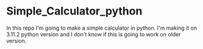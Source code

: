 # Simple_Calculator_python
In this repo I'm going to make a simple
calculator in python. I'm making it on 3.11.2
python version and I don't know if this is 
going to work on older version.